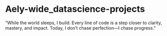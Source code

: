 # Aely-wide_datascience-projects
“While the world sleeps, I build. Every line of code is a step closer to clarity, mastery, and impact. Today, I don’t chase perfection—I chase progress.”
